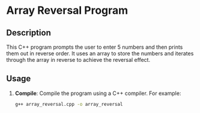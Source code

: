 # Array Reversal Program

## Description
This C++ program prompts the user to enter 5 numbers and then prints them out in reverse order. It uses an array to store the numbers and iterates through the array in reverse to achieve the reversal effect.

## Usage
1. **Compile**: Compile the program using a C++ compiler. For example:
   ```bash
   g++ array_reversal.cpp -o array_reversal
